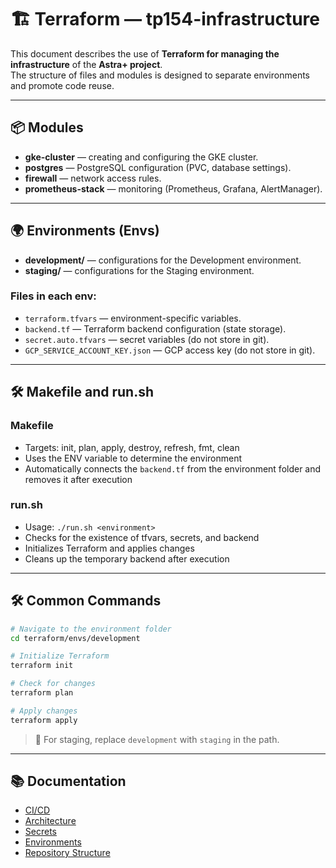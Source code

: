 # 🏗 Terraform — tp154-infrastructure

This document describes the use of **Terraform for managing the infrastructure** of the **Astra+ project**.  
The structure of files and modules is designed to separate environments and promote code reuse.

---

## 📦 Modules
- **gke-cluster** — creating and configuring the GKE cluster.  
- **postgres** — PostgreSQL configuration (PVC, database settings).  
- **firewall** — network access rules.  
- **prometheus-stack** — monitoring (Prometheus, Grafana, AlertManager).

---

## 🌍 Environments (Envs)
- **development/** — configurations for the Development environment.  
- **staging/** — configurations for the Staging environment.  

### Files in each env:
- `terraform.tfvars` — environment-specific variables.  
- `backend.tf` — Terraform backend configuration (state storage).  
- `secret.auto.tfvars` — secret variables (do not store in git).  
- `GCP_SERVICE_ACCOUNT_KEY.json` — GCP access key (do not store in git).  

---

## 🛠️ Makefile and run.sh

### Makefile
- Targets: init, plan, apply, destroy, refresh, fmt, clean
- Uses the ENV variable to determine the environment
- Automatically connects the `backend.tf` from the environment folder and removes it after execution

### run.sh
- Usage: `./run.sh <environment>`
- Checks for the existence of tfvars, secrets, and backend
- Initializes Terraform and applies changes
- Cleans up the temporary backend after execution

---

## 🛠️ Common Commands
```bash
# Navigate to the environment folder
cd terraform/envs/development

# Initialize Terraform
terraform init

# Check for changes
terraform plan

# Apply changes
terraform apply
```

> 🔑 For staging, replace `development` with `staging` in the path.

---

## 📚 Documentation
- [CI/CD](./ci-cd.md)  
- [Architecture](./architecture.md)  
- [Secrets](./secrets.md)  
- [Environments](./environments.md)  
- [Repository Structure](./repo-structure.md)  

